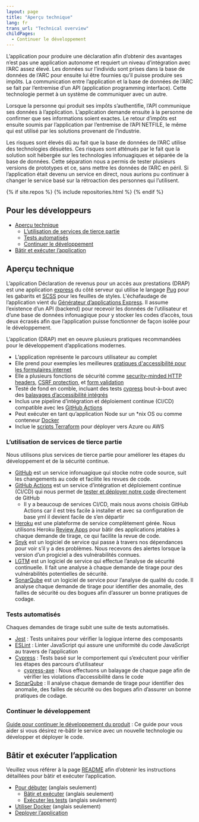 ```yaml
---
layout: page
title: "Aperçu technique"
lang: fr
trans_url: "Technical overview"
childPages:
  - Continuer le développement
---
```


L’application pour produire une déclaration afin d’obtenir des avantages n’est pas une application autonome et requiert un niveau d’intégration avec l’ARC assez élevé. Les données sur l’individu sont prises dans la base de données de l’ARC pour ensuite lui être fournies qu’il puisse produire ses impôts. La communication entre l’application et la base de données de l’ARC se fait par l’entremise d’un API (application programming interface). Cette technologie permet à un système de communiquer avec un autre.

Lorsque la personne qui produit ses impôts s’authentifie, l’API communique ses données à l’application. L’application demande ensuite à la personne de confirmer que ses informations soient exactes. Le retour d’impôts est ensuite soumis par l’application par l’entremise de l’API NETFILE, le même qui est utilisé par les solutions provenant de l’industrie.

Les risques sont élevés dû au fait que la base de données de l’ARC utilise des technologies désuètes. Ces risques sont atténués par le fait que la solution soit hébergée sur les technologies infonuagiques et séparée de la base de données. Cette séparation nous a permis de tester plusieurs versions de prototypes et ce, sans mettre les données de l’ARC en péril. Si l’application était devenu un service en direct, nous aurions pu continuer à changer le service basé sur la rétroaction des personnes qui l’utilisent.

{% if site.repos %}
{% include repositories.html %}
{% endif %}

## Pour les développeurs

- [Aperçu technique](https://crazee-docs.netlify.com/aperçu-technique/#aperçu-technique)
  - [L’utilisation de services de tierce partie](https://crazee-docs.netlify.com/aperçu-technique/#lutilisation-de-services-de-tierce-partie)
  - [Tests automatisés](https://crazee-docs.netlify.com/aperçu-technique/#tests-automatisés)
  - [Continuer le développement](https://crazee-docs.netlify.com/aperçu-technique/#continuer-le-développement)
- [Bâtir et exécuter l’application](https://crazee-docs.netlify.com/aperçu-technique/#bâtir-et-exécuter-lapplication)

## Aperçu technique

L’application Déclaration de revenus pour un accès aux prestations (DRAP) est une application [express](https://expressjs.com/fr/) du côté serveur qui utilise le langage [Pug](https://pugjs.org/api/getting-started.html) pour les gabarits et [SCSS](https://sass-lang.com/) pour les feuilles de styles. L'échafaudage de l’application vient du [Générateur d’applications Express](https://expressjs.com/fr/starter/generator.html). Il assume l’existence d’un API (backend) pour recevoir les données de l’utilisateur et d’une base de données infonuagique pour y stocker les codes d’accès, tous deux écrasés afin que l’application puisse fonctionner de façon isolée pour le développement.

L’application (DRAP) met en oeuvre plusieurs pratiques recommandées pour le développement d’applications modernes.

- L’application représente le parcours utilisateur au complet
- Elle prend pour exemples les meilleures [pratiques d'accessibilité pour les formulaires internet](https://adamsilver.io/articles/form-design-from-zero-to-hero-all-in-one-blog-post/)
- Elle a plusieurs fonctions de sécurité comme [security-minded HTTP headers](https://helmetjs.github.io/), [CSRF protection](https://github.com/expressjs/csurf), et [form validation](https://express-validator.github.io/docs/)
- Testé de fond en comble, incluant des tests [cypress](https://www.cypress.io/) bout-à-bout avec des [balayages d’accessibilité intégrés](https://github.com/avanslaars/cypress-axe)
- Inclus une pipeline d’intégration et déploiement continue (CI/CD) compatible avec les [GitHub Actions](https://github.com/features/actions)
- Peut exécuter en tant qu’application Node sur un \*nix OS ou comme conteneur [Docker](https://docs.docker.com/install/)
- Inclue le [scripts Terraform](https://github.com/cds-snc/cra-claim-tax-benefits/tree/master/scripts) pour déployer vers Azure ou AWS

### L’utilisation de services de tierce partie

Nous utilisons plus services de tierce partie pour améliorer les étapes du développement et de la sécurité continue.

- [GitHub](https://github.com/) est un service infonuagique qui stocke notre code source, suit les changements au code et facilite les revues de code.
- [GitHub Actions](https://github.com/features/actions) est un service d’intégration et déploiement continue (CI/CD) qui nous permet de [tester et déployer notre code](https://github.com/cds-snc/cra-claim-tax-benefits/blob/master/.github/workflows/testBuildDeploy.yml) directement de GitHub
  - Il y a beaucoup de services CI/CD, mais nous avons choisis GitHub Actions car il est très facile à installer et avec sa configuration de base yml il devient facile de s’en départir
- [Heroku](https://www.heroku.com/home) est une plateforme de service complètement gérée. Nous utilisons Heroku [Review Apps](https://devcenter.heroku.com/articles/github-integration-review-apps) pour bâtir des applications jetables à chaque demande de tirage, ce qui facilite la revue de code.
- [Snyk](https://snyk.io/) est un logiciel de service qui passe à travers nos dépendances pour voir s’il y a des problèmes. Nous recevons des alertes lorsque la version d’un progiciel a des vulnérabilités connues.
- [LGTM](https://lgtm.com/) est un logiciel de service qui effectue l’analyse de sécurité continuelle. Il fait une analyse à chaque demande de tirage pour des vulnérabilités potentielles de sécurité.
- [SonarQube](https://www.sonarqube.org/) est un logiciel de service pour l’analyse de qualité du code. Il analyse chaque demande de tirage pour identifier des anomalie, des failles de sécurité ou des bogues afin d’assurer un bonne pratiques de codage.

### Tests automatisés

Chaques demandes de tirage subit une suite de tests automatisés.

- [Jest](https://jestjs.io/) : Tests unitaires pour vérifier la logique interne des composants
- [ESLint](https://eslint.org/) : Linter JavaScript qui assure une uniformité du code JavaScript au travers de l’application
- [Cypress](https://www.cypress.io/) : Tests basé sur le comportement qui s’exécutent pour vérifier les étapes des parcours d’utilisateur
  - [cypress-axe](https://github.com/avanslaars/cypress-axe) : Nous effectuons un balayage de chaque page afin de vérifier les violations d’accessibilité dans le code
- [SonarQube](https://www.sonarqube.org/) : Il analyse chaque demande de tirage pour identifier des anomalie, des failles de sécurité ou des bogues afin d’assurer un bonne pratiques de codage.

### Continuer le développement

[Guide pour continuer le développement du produit](https://crazee-docs.netlify.com/continuer-le-d%C3%A9veloppement/) : Ce guide pour vous aider si vous désirez re-bâtir le service avec un nouvelle technologie ou développer et déployer le code.

## Bâtir et exécuter l’application

Veuillez vous référer à la page [README](https://github.com/cds-snc/cra-claim-tax-benefits/blob/master/README.md) afin d’obtenir les instructions détaillées pour bâtir et exécuter l’application.

- [Pour débuter](https://github.com/cds-snc/cra-claim-tax-benefits/blob/master/README.md#getting-started-npm) (anglais seulement)
  - [Bâtir et exécuter](https://github.com/cds-snc/cra-claim-tax-benefits/blob/master/README.md#build-and-run) (anglais seulement)
  - [Exécuter les tests](https://github.com/cds-snc/cra-claim-tax-benefits/blob/master/README.md#run-tests) (anglais seulement)
- [Utiliser Docker](https://github.com/cds-snc/cra-claim-tax-benefits/blob/master/README.md#using-docker) (anglais seulement)
- [Deployer l’application](https://github.com/cds-snc/cra-claim-tax-benefits/blob/master/docs/DEPLOY.md#ex%C3%A9cuter-un-d%C3%A9ploiement-manuel)
